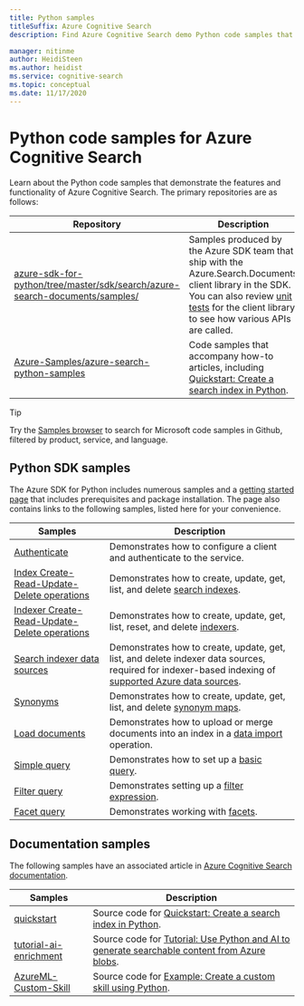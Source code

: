 ```yaml
---
title: Python samples
titleSuffix: Azure Cognitive Search
description: Find Azure Cognitive Search demo Python code samples that use the Azure .NET SDK for Python or REST.

manager: nitinme
author: HeidiSteen
ms.author: heidist
ms.service: cognitive-search
ms.topic: conceptual
ms.date: 11/17/2020
---
```


# Python code samples for Azure Cognitive Search

Learn about the Python code samples that demonstrate the features and functionality of Azure Cognitive Search. The primary repositories are as follows:

| Repository | Description |
|------------|-------------|
| [azure-sdk-for-python/tree/master/sdk/search/azure-search-documents/samples/](https://github.com/Azure/azure-sdk-for-python/tree/master/sdk/search/azure-search-documents/samples) | Samples produced by the Azure SDK team that ship with the Azure.Search.Documents client library in the SDK. You can also review [unit tests](https://github.com/Azure/azure-sdk-for-python/tree/master/sdk/search/azure-search-documents/tests) for the client library to see how various APIs are called. |
| [Azure-Samples/azure-search-python-samples](https://github.com/Azure-Samples/azure-search-python-samples) | Code samples that accompany how-to articles, including [Quickstart: Create a search index in Python](search-get-started-python.md).|

> [!Tip]
> Try the [Samples browser](/samples/browse/?languages=csharp&products=azure-cognitive-search) to search for Microsoft code samples in Github, filtered by product, service, and language.

## Python SDK samples

The Azure SDK for Python includes numerous samples and a [getting started page](https://github.com/Azure/azure-sdk-for-python/tree/master/sdk/search/azure-search-documents/samples) that includes prerequisites and package installation. The page also contains links to the following samples, listed here for your convenience.

| Samples | Description |
|---------|-------------|
| [Authenticate](https://github.com/Azure/azure-sdk-for-python/blob/master/sdk/search/azure-search-documents/samples/sample_authentication.py) | Demonstrates how to configure a client and authenticate to the service. | 
| [Index Create-Read-Update-Delete operations](https://github.com/Azure/azure-sdk-for-python/blob/master/sdk/search/azure-search-documents/samples/sample_index_crud_operations.py) | Demonstrates how to create, update, get, list, and delete [search indexes](search-what-is-an-index.md). |
| [Indexer Create-Read-Update-Delete operations](https://github.com/Azure/azure-sdk-for-python/blob/master/sdk/search/azure-search-documents/samples/sample_indexers_operations.py) | Demonstrates how to create, update, get, list, reset, and delete [indexers](search-indexer-overview.md). |
| [Search indexer data sources](https://github.com/Azure/azure-sdk-for-python/blob/master/sdk/search/azure-search-documents/samples/sample_indexer_datasource_skillset.py) | Demonstrates how to create, update, get, list, and delete indexer data sources, required for indexer-based indexing of [supported Azure data sources](search-indexer-overview.md#supported-data-sources). |
| [Synonyms](https://github.com/Azure/azure-sdk-for-python/blob/master/sdk/search/azure-search-documents/samples/sample_synonym_map_operations.py) | Demonstrates how to create, update, get, list, and delete [synonym maps](search-synonyms.md).  |
| [Load documents](https://github.com/Azure/azure-sdk-for-python/blob/master/sdk/search/azure-search-documents/samples/sample_crud_operations.py) | Demonstrates how to upload or merge documents into an index in a [data import](search-what-is-data-import.md) operation. |
| [Simple query](https://github.com/Azure/azure-sdk-for-python/blob/master/sdk/search/azure-search-documents/samples/sample_simple_query.py) | Demonstrates how to set up a [basic query](search-query-overview.md). |
| [Filter query](https://github.com/Azure/azure-sdk-for-python/blob/master/sdk/search/azure-search-documents/samples/sample_filter_query.py) | Demonstrates setting up a [filter expression](search-filters.md). |
| [Facet query](https://github.com/Azure/azure-sdk-for-python/blob/master/sdk/search/azure-search-documents/samples/sample_facet_query.py) | Demonstrates working with [facets](search-filters-facets.md). |

## Documentation samples

The following samples have an associated article in [Azure Cognitive Search documentation](https://docs.microsoft.com/azure/search/).

| Samples | Description | 
|---------|-------------|
| [quickstart](https://github.com/Azure-Samples/azure-search-python-samples/tree/master/Quickstart) | Source code for [Quickstart: Create a search index in Python](search-get-started-python.md).  |
| [tutorial-ai-enrichment](https://github.com/Azure-Samples/azure-search-python-samples/tree/master/Tutorial-AI-Enrichment)  | Source code for [Tutorial: Use Python and AI to generate searchable content from Azure blobs](cognitive-search-tutorial-blob-python.md).  |
| [AzureML-Custom-Skill](https://github.com/Azure-Samples/azure-search-python-samples/tree/master/AzureML-Custom-Skill)  | Source code for [Example: Create a custom skill using Python](cognitive-search-custom-skill-python.md).  |